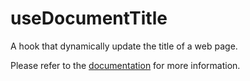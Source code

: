 # useDocumentTitle

A hook that dynamically update the title of a web page.

Please refer to the [documentation](https://raddix.dev/hooks/use-document-title) for more information.
